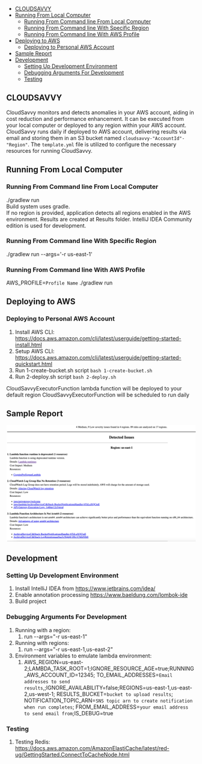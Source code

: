 <!-- TOC -->
  * [CLOUDSAVVY](#cloudsavvy)
  * [Running From Local Computer](#running-from-local-computer)
    * [Running From Command line From Local Computer](#running-from-command-line-from-local-computer)
    * [Running From Command line With Specific Region](#running-from-command-line-with-specific-region)
    * [Running From Command line With AWS Profile](#running-from-command-line-with-aws-profile)
  * [Deploying to AWS](#deploying-to-aws)
    * [Deploying to Personal AWS Account](#deploying-to-personal-aws-account)
  * [Sample Report](#sample-report)
  * [Development](#development)
    * [Setting Up Development Environment](#setting-up-development-environment)
    * [Debugging Arguments For Development](#debugging-arguments-for-development)
    * [Testing](#testing)
<!-- TOC -->

## CLOUDSAVVY
CloudSavvy monitors and detects anomalies in your AWS account, 
aiding in cost reduction and performance enhancement. 
It can be executed from your local computer or deployed to any region 
within your AWS account. CloudSavvy runs daily if deployed to AWS account, delivering results via 
email and storing them in an S3 bucket named `cloudsavvy-"AccountId"-"Region"`. 
The `template.yml` file is utilized to configure the necessary 
resources for running CloudSavvy.

## Running From Local Computer
### Running From Command line From Local Computer
./gradlew run   
Build system uses gradle.   
If no region is provided,
application detects all regions enabled in the AWS environment. Results are 
created at Results folder. IntelliJ IDEA Community edition is used for development.

### Running From Command line With Specific Region
./gradlew run --args='-r us-east-1'

### Running From Command line With AWS Profile
AWS_PROFILE=`Profile Name` ./gradlew run

## Deploying to AWS
### Deploying to Personal AWS Account
1. Install AWS CLI: https://docs.aws.amazon.com/cli/latest/userguide/getting-started-install.html
2. Setup AWS CLI: https://docs.aws.amazon.com/cli/latest/userguide/getting-started-quickstart.html
3. Run 1-create-bucket.sh script
   `bash 1-create-bucket.sh`
4. Run 2-deploy.sh script
   `bash 2-deploy.sh`

CloudSavvyExecutorFunction lambda function will be deployed to your default region
CloudSavvyExecutorFunction will be scheduled to run daily

## Sample Report

![alt text](https://raw.githubusercontent.com/CanMageOfficial/CloudSavvy/main/Samples/Sample_Report_1.png)

## Development

### Setting Up Development Environment
1. Install IntelliJ IDEA from https://www.jetbrains.com/idea/
2. Enable annotation processing https://www.baeldung.com/lombok-ide
3. Build project

### Debugging Arguments For Development
1. Running with a region:
   1. run --args="-r us-east-1"
2. Running with regions:
   1. run --args="-r us-east-1,us-east-2"
3. Environment variables to emulate lambda environment: 
   1. AWS_REGION=us-east-2;LAMBDA_TASK_ROOT=1;IGNORE_RESOURCE_AGE=true;RUNNING_AWS_ACCOUNT_ID=12345;
TO_EMAIL_ADDRESSES=`Email addresses to send results`,;IGNORE_AVAILABILITY=false;REGIONS=us-east-1,us-east-2,us-west-1;
RESULTS_BUCKET=`bucket to upload results`;
NOTIFICATION_TOPIC_ARN=`SNS topic arn to create notification when run completes`;
FROM_EMAIL_ADDRESS=`your email address to send email from`;IS_DEBUG=true

### Testing
1. Testing Redis:
   https://docs.aws.amazon.com/AmazonElastiCache/latest/red-ug/GettingStarted.ConnectToCacheNode.html

